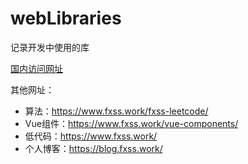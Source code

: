 # webLibraries

记录开发中使用的库

[国内访问网址](https://www.fxss.work/webLibraries/)

其他网址：

- 算法：<https://www.fxss.work/fxss-leetcode/>
- Vue组件：<https://www.fxss.work/vue-components/>
- 低代码：<https://www.fxss.work/>
- 个人博客：<https://blog.fxss.work/>
